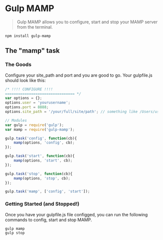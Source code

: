 # Gulp MAMP

> Gulp MAMP allows you to configure, start and stop your MAMP server from the terminal.

```shell
npm install gulp-mamp
```

## The "mamp" task

### The Goods
Configure your site_path and port and you are good to go.  Your gulpfile.js should look like this:

```js
/* !!!! CONFIGURE !!!!
================================ */
var options = {};
options.user = 'yourusername';
options.port = 8888;
options.site_path = '/your/full/site/path'; // something like /Users/username/sites/mymampsite 

// Modules
var gulp = require('gulp');
var mamp = require('gulp-mamp');

gulp.task('config', function(cb){
    mamp(options, 'config', cb);
});

gulp.task('start', function(cb){
    mamp(options, 'start', cb);
});

gulp.task('stop', function(cb){
    mamp(options, 'stop', cb);
});

gulp.task('mamp', ['config', 'start']);
```

### Getting Started (and Stopped!)
Once you have your gulpfile.js file configged, you can run the following commands to config, start and stop MAMP.
```
gulp mamp
gulp stop
```
